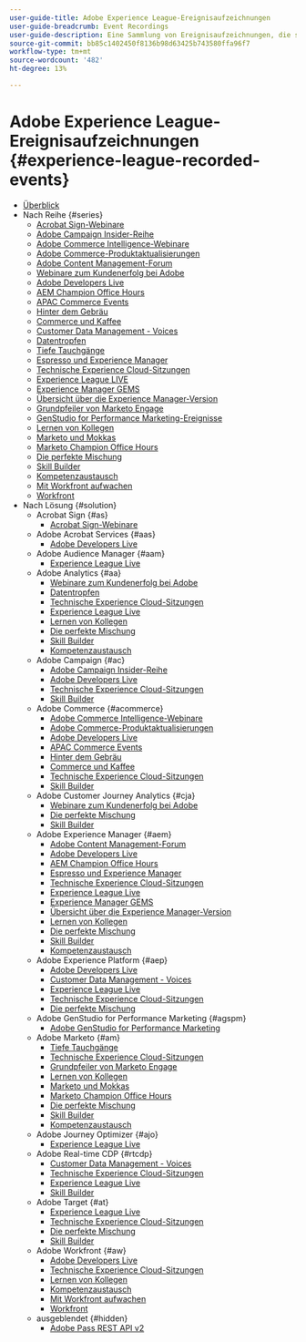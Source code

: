 ```yaml
---
user-guide-title: Adobe Experience League-Ereignisaufzeichnungen
user-guide-breadcrumb: Event Recordings
user-guide-description: Eine Sammlung von Ereignisaufzeichnungen, die sich auf die Verwendung von Adobe Enterprise-Produkten konzentrieren
source-git-commit: bb85c1402450f8136b98d63425b743580ffa96f7
workflow-type: tm+mt
source-wordcount: '482'
ht-degree: 13%

---
```



# Adobe Experience League-Ereignisaufzeichnungen {#experience-league-recorded-events}

+ [Überblick](overview.md)
+ Nach Reihe {#series}
   + [Acrobat Sign-Webinare](https://experienceleague.adobe.com/docs/events/acrobat-sign-webinars/overview.html?lang=de)
   + [Adobe Campaign Insider-Reihe](https://experienceleague.adobe.com/docs/events/adobe-campaign-insider-recordings/overview.html?lang=de)
   + [Adobe Commerce Intelligence-Webinare](https://experienceleague.adobe.com/docs/events/mbi-webinars-recordings/overview.html?lang=de)
   + [Adobe Commerce-Produktaktualisierungen](https://experienceleague.adobe.com/docs/events/adobe-commerce-product-update-recordings/overview.html?lang=de)
   + [Adobe Content Management-Forum](https://experienceleague.adobe.com/docs/events/adobe-content-management-forum-recordings/overview.html?lang=de)
   + [Webinare zum Kundenerfolg bei Adobe](https://experienceleague.adobe.com/docs/events/adobe-customer-success-webinar-recordings/overview.html?lang=de)
   + [Adobe Developers Live](https://experienceleague.adobe.com/docs/events/adobe-developers-live-recordings/overview.html?lang=de)
   + [AEM Champion Office Hours](https://experienceleague.adobe.com/docs/events/aem-champion-office-hours/overview.html?lang=de)
   + [APAC Commerce Events](https://experienceleague.adobe.com/docs/events/apac-commerce-recordings/overview.html?lang=de)
   + [Hinter dem Gebräu](https://experienceleague.adobe.com/docs/events/behind-the-brew-recordings/overview.html?lang=de)
   + [Commerce und Kaffee](https://experienceleague.adobe.com/docs/events/commerce-and-coffee-recordings/overview.html?lang=de)
   + [Customer Data Management - Voices](https://experienceleague.adobe.com/docs/events/customer-data-management-voices-recordings/overview.html?lang=de)
   + [Datentropfen](https://experienceleague.adobe.com/docs/events/data-drip-recordings/overview.html?lang=de)
   + [Tiefe Tauchgänge](https://experienceleague.adobe.com/docs/events/deep-dives-recordings/overview.html?lang=de)
   + [Espresso und Experience Manager](https://experienceleague.adobe.com/docs/events/espressos-and-experience-manager-recordings/overview.html?lang=de)
   + [Technische Experience Cloud-Sitzungen](https://experienceleague.adobe.com/docs/events/tech-sessions/overview.html?lang=de)
   + [Experience League LIVE ](https://experienceleague.adobe.com/docs/events/experience-league-live-recordings/overview.html?lang=de)
   + [Experience Manager GEMS](https://experienceleague.adobe.com/docs/events/experience-manager-gems-recordings/overview.html?lang=de)
   + [Übersicht über die Experience Manager-Version](https://experienceleague.adobe.com/docs/events/aemcs-release-update-recordings/overview.html?lang=de)
   + [Grundpfeiler von Marketo Engage](https://experienceleague.adobe.com/de/docs/events/foundations-of-marketo-engage-webinars/overview)
   + [GenStudio for Performance Marketing-Ereignisse](https://experienceleague.adobe.com/docs/events/genstudio-for-performance-marketing-events/overview.html?lang=de)
   + [Lernen von Kollegen](https://experienceleague.adobe.com/docs/events/learn-from-your-peers-recordings/overview.html?lang=de)
   + [Marketo und Mokkas](https://experienceleague.adobe.com/docs/events/marketo-and-mochas-recordings/overview.html?lang=de)
   + [Marketo Champion Office Hours](https://experienceleague.adobe.com/docs/events/marketo-champion-office-hours/overview.html?lang=de)
   + [Die perfekte Mischung](https://experienceleague.adobe.com/docs/events/perfect-blend/overview.html)
   + [Skill Builder](https://experienceleague.adobe.com/docs/events/skill-builder-recordings/overview.html?lang=de)
   + [Kompetenzaustausch](https://experienceleague.adobe.com/docs/events/the-skill-exchange-recordings/overview.html?lang=de)
   + [Mit Workfront aufwachen](https://experienceleague.adobe.com/docs/events/wake-up-with-workfront-recordings/overview.html?lang=de)
   + [Workfront](https://experienceleague.adobe.com/docs/events/workfront-recordings/overview.html?lang=de)
+ Nach Lösung {#solution}
   + Acrobat Sign {#as}
      + [Acrobat Sign-Webinare](https://experienceleague.adobe.com/docs/events/acrobat-sign-webinars/overview.html?lang=de)
   + Adobe Acrobat Services {#aas}
      + [Adobe Developers Live](https://experienceleague.adobe.com/docs/events/adobe-developers-live-recordings/overview.html?lang=de)
   + Adobe Audience Manager {#aam}
      + [Experience League Live](https://experienceleague.adobe.com/docs/events/experience-league-live-recordings/overview.html?lang=de)
   + Adobe Analytics {#aa}
      + [Webinare zum Kundenerfolg bei Adobe](https://experienceleague.adobe.com/docs/events/adobe-customer-success-webinar-recordings/overview.html?lang=de)
      + [Datentropfen](https://experienceleague.adobe.com/docs/events/data-drip-recordings/overview.html?lang=de)
      + [Technische Experience Cloud-Sitzungen](https://experienceleague.adobe.com/docs/events/tech-sessions/overview.html?lang=de)
      + [Experience League Live](https://experienceleague.adobe.com/docs/events/experience-league-live-recordings/overview.html?lang=de)
      + [Lernen von Kollegen](https://experienceleague.adobe.com/docs/events/learn-from-your-peers-recordings/overview.html?lang=de)
      + [Die perfekte Mischung](https://experienceleague.adobe.com/docs/events/perfect-blend/overview.html)
      + [Skill Builder](https://experienceleague.adobe.com/docs/events/skill-builder-recordings/overview.html?lang=de)
      + [Kompetenzaustausch](https://experienceleague.adobe.com/docs/events/the-skill-exchange-recordings/overview.html?lang=de)
   + Adobe Campaign {#ac}
      + [Adobe Campaign Insider-Reihe](https://experienceleague.adobe.com/docs/events/adobe-campaign-insider-recordings/overview.html?lang=de)
      + [Adobe Developers Live](https://experienceleague.adobe.com/docs/events/adobe-developers-live-recordings/overview.html?lang=de)
      + [Technische Experience Cloud-Sitzungen](https://experienceleague.adobe.com/docs/events/tech-sessions/overview.html?lang=de)
      + [Skill Builder](https://experienceleague.adobe.com/docs/events/skill-builder-recordings/overview.html?lang=de)
   + Adobe Commerce {#acommerce}
      + [Adobe Commerce Intelligence-Webinare](https://experienceleague.adobe.com/docs/events/mbi-webinars-recordings/overview.html?lang=de)
      + [Adobe Commerce-Produktaktualisierungen](https://experienceleague.adobe.com/docs/events/adobe-commerce-product-update-recordings/overview.html?lang=de)
      + [Adobe Developers Live](https://experienceleague.adobe.com/docs/events/adobe-developers-live-recordings/overview.html?lang=de)
      + [APAC Commerce Events](https://experienceleague.adobe.com/docs/events/apac-commerce-recordings/overview.html?lang=de)
      + [Hinter dem Gebräu](https://experienceleague.adobe.com/docs/events/behind-the-brew-recordings/overview.html?lang=de)
      + [Commerce und Kaffee](https://experienceleague.adobe.com/docs/events/commerce-and-coffee-recordings/overview.html?lang=de)
      + [Technische Experience Cloud-Sitzungen](https://experienceleague.adobe.com/docs/events/tech-sessions/overview.html?lang=de)
      + [Skill Builder](https://experienceleague.adobe.com/docs/events/skill-builder-recordings/overview.html?lang=de)
   + Adobe Customer Journey Analytics {#cja}
      + [Webinare zum Kundenerfolg bei Adobe](https://experienceleague.adobe.com/docs/events/adobe-customer-success-webinar-recordings/overview.html?lang=de)
      + [Die perfekte Mischung](https://experienceleague.adobe.com/docs/events/perfect-blend/overview.html)
      + [Skill Builder](https://experienceleague.adobe.com/docs/events/skill-builder-recordings/overview.html?lang=de)
   + Adobe Experience Manager {#aem}
      + [Adobe Content Management-Forum](https://experienceleague.adobe.com/docs/events/adobe-content-management-forum-recordings/overview.html?lang=de)
      + [Adobe Developers Live](https://experienceleague.adobe.com/docs/events/adobe-developers-live-recordings/overview.html?lang=de)
      + [AEM Champion Office Hours](https://experienceleague.adobe.com/docs/events/aem-champion-office-hours/overview.html?lang=de)
      + [Espresso und Experience Manager](https://experienceleague.adobe.com/docs/events/espressos-and-experience-manager-recordings/overview.html?lang=de)
      + [Technische Experience Cloud-Sitzungen](https://experienceleague.adobe.com/docs/events/tech-sessions/overview.html?lang=de)
      + [Experience League Live](https://experienceleague.adobe.com/docs/events/experience-league-live-recordings/overview.html?lang=de)
      + [Experience Manager GEMS](https://experienceleague.adobe.com/docs/events/experience-manager-gems-recordings/overview.html?lang=de)
      + [Übersicht über die Experience Manager-Version](https://experienceleague.adobe.com/docs/events/aemcs-release-update-recordings/overview.html?lang=de)
      + [Lernen von Kollegen](https://experienceleague.adobe.com/docs/events/learn-from-your-peers-recordings/overview.html?lang=de)
      + [Die perfekte Mischung](https://experienceleague.adobe.com/docs/events/perfect-blend/overview.html)
      + [Skill Builder](https://experienceleague.adobe.com/docs/events/skill-builder-recordings/overview.html?lang=de)
      + [Kompetenzaustausch](https://experienceleague.adobe.com/docs/events/the-skill-exchange-recordings/overview.html?lang=de)
   + Adobe Experience Platform {#aep}
      + [Adobe Developers Live](https://experienceleague.adobe.com/docs/events/adobe-developers-live-recordings/overview.html?lang=de)
      + [Customer Data Management - Voices](https://experienceleague.adobe.com/docs/events/customer-data-management-voices-recordings/overview.html?lang=de)
      + [Experience League Live](https://experienceleague.adobe.com/docs/events/experience-league-live-recordings/overview.html?lang=de)
      + [Technische Experience Cloud-Sitzungen](https://experienceleague.adobe.com/docs/events/tech-sessions/overview.html?lang=de)
      + [Die perfekte Mischung](https://experienceleague.adobe.com/docs/events/perfect-blend/overview.html)
   + Adobe GenStudio for Performance Marketing {#agspm}
      + [Adobe GenStudio for Performance Marketing](https://experienceleague.adobe.com/docs/events/genstudio-for-performance-marketing-events/overview.html?lang=de)
   + Adobe Marketo {#am}
      + [Tiefe Tauchgänge](https://experienceleague.adobe.com/docs/events/deep-dives-recordings/overview.html?lang=de)
      + [Technische Experience Cloud-Sitzungen](https://experienceleague.adobe.com/docs/events/tech-sessions/overview.html?lang=de)
      + [Grundpfeiler von Marketo Engage](https://experienceleague.adobe.com/de/docs/events/foundations-of-marketo-engage-webinars/overview)
      + [Lernen von Kollegen](https://experienceleague.adobe.com/docs/events/learn-from-your-peers-recordings/overview.html?lang=de)
      + [Marketo und Mokkas](https://experienceleague.adobe.com/docs/events/marketo-and-mochas-recordings/overview.html?lang=de)
      + [Marketo Champion Office Hours](https://experienceleague.adobe.com/docs/events/marketo-champion-office-hours/overview.html?lang=de)
      + [Die perfekte Mischung](https://experienceleague.adobe.com/docs/events/perfect-blend/overview.html)
      + [Skill Builder](https://experienceleague.adobe.com/docs/events/skill-builder-recordings/overview.html?lang=de)
      + [Kompetenzaustausch](https://experienceleague.adobe.com/docs/events/the-skill-exchange-recordings/overview.html?lang=de)
   + Adobe Journey Optimizer {#ajo}
      + [Experience League Live](https://experienceleague.adobe.com/docs/events/experience-league-live-recordings/overview.html?lang=de)
   + Adobe Real-time CDP {#rtcdp}
      + [Customer Data Management - Voices](https://experienceleague.adobe.com/docs/events/customer-data-management-voices-recordings/overview.html?lang=de)
      + [Technische Experience Cloud-Sitzungen](https://experienceleague.adobe.com/docs/events/tech-sessions/overview.html?lang=de)
      + [Experience League Live](https://experienceleague.adobe.com/docs/events/experience-league-live-recordings/overview.html?lang=de)
      + [Skill Builder](https://experienceleague.adobe.com/docs/events/skill-builder-recordings/overview.html?lang=de)
   + Adobe Target {#at}
      + [Experience League Live](https://experienceleague.adobe.com/docs/events/experience-league-live-recordings/overview.html?lang=de)
      + [Technische Experience Cloud-Sitzungen](https://experienceleague.adobe.com/docs/events/tech-sessions/overview.html?lang=de)
      + [Die perfekte Mischung](https://experienceleague.adobe.com/docs/events/perfect-blend/overview.html)
      + [Skill Builder](https://experienceleague.adobe.com/docs/events/skill-builder-recordings/overview.html?lang=de)
   + Adobe Workfront {#aw}
      + [Adobe Developers Live](https://experienceleague.adobe.com/docs/events/adobe-developers-live-recordings/overview.html?lang=de)
      + [Technische Experience Cloud-Sitzungen](https://experienceleague.adobe.com/docs/events/tech-sessions/overview.html?lang=de)
      + [Lernen von Kollegen](https://experienceleague.adobe.com/docs/events/learn-from-your-peers-recordings/overview.html?lang=de)
      + [Kompetenzaustausch](https://experienceleague.adobe.com/docs/events/the-skill-exchange-recordings/overview.html?lang=de)
      + [Mit Workfront aufwachen](https://experienceleague.adobe.com/docs/events/wake-up-with-workfront-recordings/overview.html?lang=de)
      + [Workfront](https://experienceleague.adobe.com/docs/events/workfront-recordings/overview.html?lang=de)
   + ausgeblendet {#hidden}
      + [Adobe Pass REST API v2](../single-events/adobe-pass-rest-api-v2.md)
